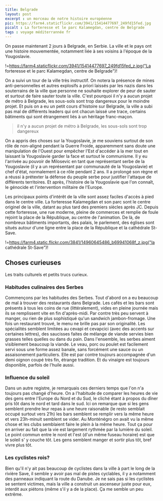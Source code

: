 ```yaml
---
title: Belgrade
layout: post
excerpt : un morceau de notre histoire européenne
pic: https://farm4.staticflickr.com/3941/15414477697_249fd15fed.jpg
picalt : La forteresse et le parc Kalamegdan, centre de Belgrade
tags : voyage méditerrannée fr
---
```



On passe maintenant 2 jours à Belgrade, en Serbie. La ville et le pays ont une histoire mouvementée, notamment liée à ses voisins à l'époque de la Yougoslavie.

!=https://farm4.staticflickr.com/3941/15414477697_249fd15fed_z.jpg("La forteresse et le parc Kalamegdan, centre de Belgrade")!

On a suivi un tour de la ville très instructif. On notera la présence de mines anti-personnelles et autres explosifs a priori laissés par les nazis dans les souterrains de la ville que personne ne souhaite explorer de peur de sauter et surtout de faire sauter toute la ville. C'est pourquoi il n'y a aucun projet de métro à Belgrade, les sous-sols sont trop dangereux pour le moindre projet.
Et puis on a eu un petit cours d'histoire sur Belgrade, la ville a subi pas mal de différents leaders qui ont chacun laissé une trace, certains bâtiments qui sont étrangement liés à un héritage franc-maçon.

>il n'y a aucun projet de métro à Belgrade, les sous-sols sont trop dangereux

On a appris des choses sur la Yougoslavie, je me souviens surtout de son rôle de non-aligné pendant la Guerre Froide, apparemment sans doute une manipulation de l'Ouest pour empêcher l'Est d'accéder à la mer tout en laissant la Yougoslavie garder la face et surtout le communisme.
Il y eu l'arrivée au pouvoir de Milosevic en tant que représentant serbe de la Yougoslavie (il y a un représentant par communauté de la Yougoslavie) et chef d'état, normalement à ce rôle pendant 2 ans. Il a prolongé son règne et a réussi à prétexter la défense du peuple serbe pour justifier l'attaque de différents territoires. Et après, l'histoire de la Yougoslavie que l'on connaît, le génocide et l'intervention militaire de l'Europe.

Les principaux points d'intérêt de la ville sont assez faciles d'accès à pied dans le centre ville. La forteresse Kalamegdan et son parc sont le centre originel de la ville, datant au plus tard des premiers siècles après JC. Depuis cette forteresse, une rue moderne, pleine de commerces et remplie de foule rejoint la place de la République, au centre de l'animation. De là, de nombreux bâtiments importants, des palais, le parlement, des églises sont situés autour d'une ligne entre la place de la République et la cathédrale St-Save.

!=https://farm4.static.flickr.com/3841/14960645486_b69941068f_z.jpg("la cathédrale St-Save")!


## Choses curieuses

Les traits culturels et petits trucs curieux.

### Habitudes culinaires des Serbes

Commençons par les habitudes des Serbes. Tout d'abord on a eu beaucoup de mal à trouver des restaurants dans Belgrade. Les cafés et les bars sont présents à tous les coins de rue (littéralement), vides en pleine journée mais ils se remplissent vite en fin d'après-midi. Par contre très peu servent à manger, ou rien de plus sophistiqué qu'un sandwich jambon-fromage. Une fois un restaurant trouvé, le menu ne brille pas par son originalité. Les spécialités semblent limitées au cevapi et cevapcici (avec des accents sur certaines lettres), des saucisses faites de mélange de viande servies bien grasses telles quelles ou dans du pain. Dans l'ensemble, les serbes aiment visiblement beaucoup la viande. Le veau, porc ou poulet est facilement servi sous une forme assez banale, sans forcément une sauce ou un assaisonement particuliers. Elle est par contre toujours accompagnée d'un demi oignon coupé très fin, étrange tradition. Et du vinaigre est toujours disponible, parfois de l'huile aussi.

### Influence du soleil

Dans un autre registre, je remarquais ces derniers temps que l'on n'a toujours pas changé d'heure. On a l'habitude de comparer les heures de vie des gens entre l'Europe du Nord et du Sud, le cliché étant à propos du dîner pris tôt dans le nord et tard dans le sud. Ici on remarque que si les gens semblent prendre leur repas à une heure raisonable (le resto semblait occupé surtout vers 21h) les bars semblent se remplir vers la même heure et vers 23h-minuit semblent se vider. Au Monténégro on avait vu la même chose et les clubs semblaient faire le plein à la même heure. Tout ça pour en arriver au fait que la vie est largement rythmée par la lumière du soleil. Le point commun entre le nord et l'est (d'un même fuseau horaire) est que le soleil s' y couche tôt. Les gens semblent manger et sortir plus tôt, bref vivre plus tôt.

### Les cyclistes rois?

Bien qu'il n'y ait pas beaucoup de cyclistes dans la ville à part le long de la rivière Save, il semble y avoir pas mal de pistes cyclables, il y a notamment des panneaux indiquant la route du Danube. Je ne sais pas si les cyclistes se sentent victimes, mais la ville a construit un ascenseur juste pour eux, interdit aux piétons (même s'il y a de la place). Ça me semble un peu extrême.

